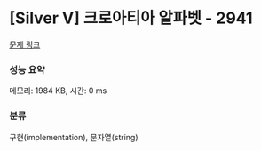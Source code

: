 # [Silver V] 크로아티아 알파벳 - 2941 

[문제 링크](https://www.acmicpc.net/problem/2941) 

### 성능 요약

메모리: 1984 KB, 시간: 0 ms

### 분류

구현(implementation), 문자열(string)

